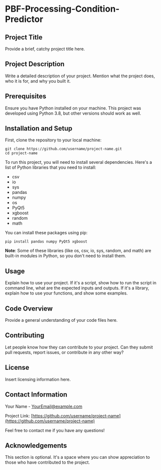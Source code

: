 # PBF-Processing-Condition-Predictor
## Project Title

Provide a brief, catchy project title here.

## Project Description

Write a detailed description of your project. Mention what the project does, who it is for, and why you built it. 

## Prerequisites

Ensure you have Python installed on your machine. This project was developed using Python 3.8, but other versions should work as well. 

## Installation and Setup

First, clone the repository to your local machine:

```
git clone https://github.com/username/project-name.git
cd project-name
```

To run this project, you will need to install several dependencies. Here's a list of Python libraries that you need to install:

- csv
- io
- sys
- pandas
- numpy
- os
- PyQt5
- xgboost
- random
- math

You can install these packages using pip:

```
pip install pandas numpy PyQt5 xgboost
```

**Note**: Some of these libraries (like os, csv, io, sys, random, and math) are built-in modules in Python, so you don't need to install them.

## Usage 

Explain how to use your project. If it's a script, show how to run the script in command line, what are the expected inputs and outputs. If it's a library, explain how to use your functions, and show some examples.

## Code Overview 

Provide a general understanding of your code files here. 

## Contributing

Let people know how they can contribute to your project. Can they submit pull requests, report issues, or contribute in any other way?

## License

Insert licensing information here.

## Contact Information 

Your Name - YourEmail@example.com

Project Link: [https://github.com/username/project-name](https://github.com/username/project-name)

Feel free to contact me if you have any questions!

## Acknowledgements 

This section is optional. It's a space where you can show appreciation to those who have contributed to the project.
